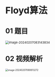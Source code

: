 # Floyd算法



## 01 题目

<img src="https://cvp.oss-cn-shanghai.aliyuncs.com/picgo/202402070831887.png" alt="image-20240207083143834" style="zoom: 67%;" />



## 02 视频解析

<img src="https://cvp.oss-cn-shanghai.aliyuncs.com/picgo/202402070906399.png" alt="image-20240207090613272" style="zoom:50%;" />

